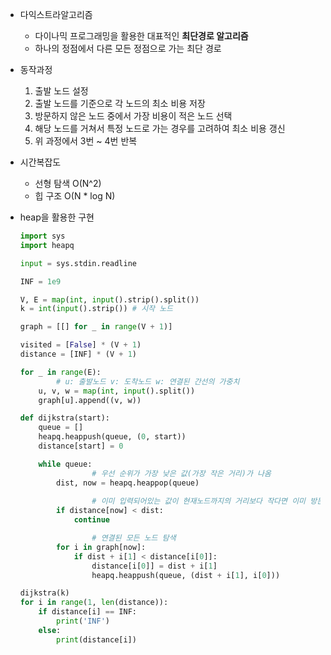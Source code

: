 - 다익스트라알고리즘
    - 다이나믹 프로그래밍을 활용한 대표적인 **최단경로 알고리즘**
    - 하나의 정점에서 다른 모든 정점으로 가는 최단 경로
- 동작과정
    1. 출발 노드 설정
    2. 출발 노드를 기준으로 각 노드의 최소 비용 저장
    3. 방문하지 않은 노드 중에서 가장 비용이 적은 노드 선택
    4. 해당 노드를 거쳐서 특정 노드로 가는 경우를 고려하여 최소 비용 갱신
    5. 위 과정에서 3번 ~ 4번 반복
- 시간복잡도
    - 선형 탐색 O(N^2)
    - 힙 구조 O(N * log N)
- heap을 활용한 구현
    
    ```python
    import sys
    import heapq
    
    input = sys.stdin.readline
    
    INF = 1e9
    
    V, E = map(int, input().strip().split())
    k = int(input().strip()) # 시작 노드
    
    graph = [[] for _ in range(V + 1)]
    
    visited = [False] * (V + 1)
    distance = [INF] * (V + 1)
    
    for _ in range(E):
    		# u: 출발노드 v: 도착노드 w: 연결된 간선의 가중치
        u, v, w = map(int, input().split())
        graph[u].append((v, w))
    
    def dijkstra(start):
        queue = []
        heapq.heappush(queue, (0, start))
        distance[start] = 0
    
        while queue:
    				# 우선 순위가 가장 낮은 값(가장 작은 거리)가 나옴
            dist, now = heapq.heappop(queue)
    				
    				# 이미 입력되어있는 값이 현재노드까지의 거리보다 작다면 이미 방문 노드
            if distance[now] < dist:
                continue
    
    				# 연결된 모든 노드 탐색
            for i in graph[now]:
                if dist + i[1] < distance[i[0]]:
                    distance[i[0]] = dist + i[1]
                    heapq.heappush(queue, (dist + i[1], i[0]))
    
    dijkstra(k)
    for i in range(1, len(distance)):
        if distance[i] == INF:
            print('INF')
        else:
            print(distance[i])
    ```
